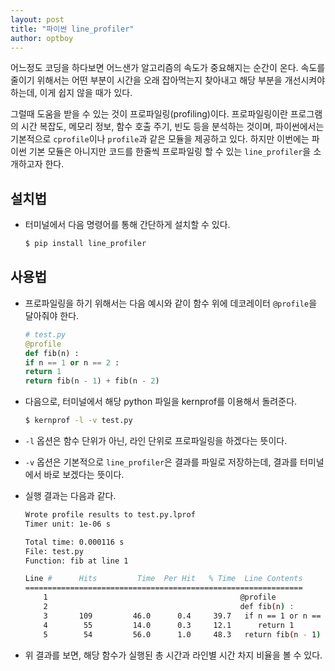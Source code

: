 ```yaml
---
layout: post
title: "파이썬 line_profiler"
author: optboy
---
```


어느정도 코딩을 하다보면 어느샌가 알고리즘의 속도가 중요해지는 순간이 온다. 속도를 줄이기 위해서는 어떤 부분이 시간을 오래 잡아먹는지 찾아내고 해당 부분을 개선시켜야 하는데, 이게 쉽지 않을 때가 있다.   

그럴때 도움을 받을 수 있는 것이 프로파일링(profiling)이다. 프로파일링이란 프로그램의 시간 복잡도, 메모리 정보, 함수 호출 주기, 빈도 등을 분석하는 것이며, 파이썬에서는 기본적으로 `cprofile`이나 `profile`과 같은 모듈을 제공하고 있다. 하지만 이번에는 파이썬 기본 모듈은 아니지만 코드를 한줄씩 프로파일링 할 수 있는 `line_profiler`을 소개하고자 한다.

## 설치법  

- 터미널에서 다음 명령어를 통해 간단하게 설치할 수 있다.
    ```bash
    $ pip install line_profiler
    ```

## 사용법

- 프로파일링을 하기 위해서는 다음 예시와 같이 함수 위에 데코레이터 `@profile`을 달아줘야 한다.  
    ```python
    # test.py  
    @profile
    def fib(n) :
    if n == 1 or n == 2 :
    return 1
    return fib(n - 1) + fib(n - 2)
    ```

- 다음으로, 터미널에서 해당 python 파일을 kernprof를 이용해서 돌려준다.  

    ```bash
    $ kernprof -l -v test.py
    ```  
    
- `-l` 옵션은 함수 단위가 아닌, 라인 단위로 프로파일링을 하겠다는 뜻이다.  

- `-v` 옵션은 기본적으로 `line_profiler`은 결과를 파일로 저장하는데, 결과를 터미널에서 바로 보겠다는 뜻이다.  

- 실행 결과는 다음과 같다.  

    ```bash
    Wrote profile results to test.py.lprof
    Timer unit: 1e-06 s

    Total time: 0.000116 s
    File: test.py
    Function: fib at line 1

    Line #      Hits         Time  Per Hit   % Time  Line Contents
    ==============================================================
        1                                           @profile
        2                                           def fib(n) :
        3       109         46.0      0.4     39.7   if n == 1 or n == 2 :
        4        55         14.0      0.3     12.1      return 1
        5        54         56.0      1.0     48.3   return fib(n - 1) + fib(n - 2)
    ```

- 위 결과를 보면, 해당 함수가 실행된 총 시간과 라인별 시간 차지 비율을 볼 수 있다.  



